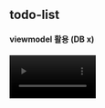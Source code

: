 ## todo-list
#### viewmodel 활용 (DB x)

<video src="https://github.com/jbrunoo/CodingHealth/assets/125545555/746dacd9-21cc-4fc9-8a57-51957ef0cf2d" width="30%">

